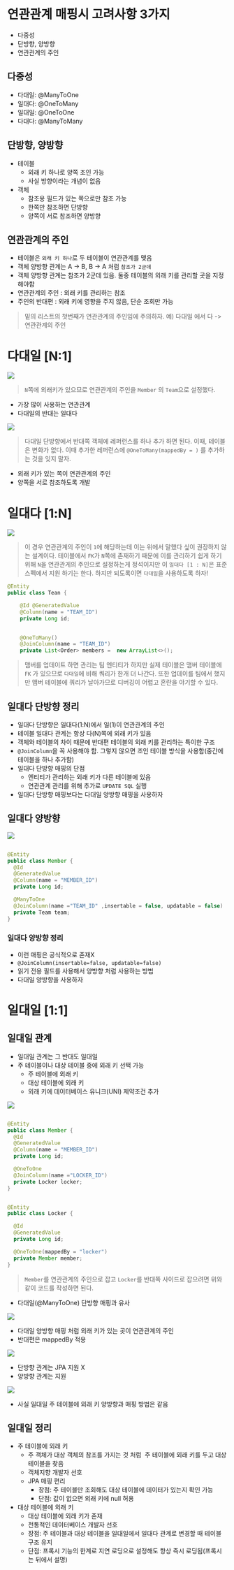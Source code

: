 # 연관관계 매핑시 고려사항 3가지

* 다중성
* 단방향, 양방향
* 연관관계의 주인

## 다중성

* 다대일: @ManyToOne
* 일대다: @OneToMany
* 일대일: @OneToOne
* 다대다: @ManyToMany

## 단방향, 양방향

* 테이블
  * 외래 키 하나로 양쪽 조인 가능
  * 사실 방향이라는 개념이 없음
* 객체
  * 참조용 필드가 있는 쪽으로만 참조 가능
  * 한쪽만 참조하면 단방향
  * 양쪽이 서로 참조하면 양방향

## 연관관계의 주인

* 테이블은 `외래 키 하나`로 두 테이블이 연관관계를 맺음
* 객체 양방향 관계는 A -> B, B -> A 처럼 `참조가 2군데`
* 객체 양방향 관계는 참조가 2군데 있음. 둘중 테이블의 외래 키를 관리할 곳을 지정해야함
* 연관관계의 주인 : 외래 키를 관리하는 참조
* 주인의 반대편 : 외래 키에 영향을 주지 않음, 단순 조회만 가능

> 밑의 리스트의 첫번째가 연관관계의 주인임에 주의하자. 예) 다대일 에서 다 -> 연관관계의 주인 

# 다대일 [N:1]

<img src="src/6.%20다양한%20연관관계%20매핑/data1.png">

> `N`쪽에 외래키가 있으므로 연관관계의 주인을 `Member` 의 `Team`으로 설정했다.

* 가장 많이 사용하는 연관관계
* 다대일의 반대는 일대다

<img src="src/6.%20다양한%20연관관계%20매핑/data2.png">

> 다대일 단방향에서 반대쪽 객체에 레퍼런스를 하나 추가 하면 된다. 이때, 테이블은 변화가 없다.
> 이때 추가한 레퍼런스에 `@OneToMany(mappedBy = )` 를 추가하는 것을 잊지 말자.

* 외래 키가 있는 쪽이 연관관계의 주인
* 양쪽을 서로 참조하도록 개발

# 일대다 [1:N]

<img src="src/6.%20다양한%20연관관계%20매핑/data3.png">

> 이 경우 연관관계의 주인이 `1`에 해당하는데 이는 위에서 말했다 싶이 권장하지 않는 설계이다.
> 테이블에서 `FK`가 `N`쪽에 존재하기 때문에 이를 관리하기 쉽게 하기 위해 `N`을 연관관게의 주인으로
> 설정하는게 정석이지만 이 `일대다 [1 : N]`은 표준스펙에서 지원 하기는 한다.
> 하지만 되도록이면 `다대일`을 사용하도록 하자!

```java
@Entity
public class Tean {

    @Id @GeneratedValue
    @Column(name = "TEAM_ID")
    private Long id;
   

    @OneToMany()
    @JoinColumn(name = "TEAM_ID")
    private List<Order> members =  new ArrayList<>();
```

> 맴버를 업데이트 하면 관리는 팀 엔티티가 하지만 실제 테이블은 맴버 테이블에 `FK` 가 있으므로
> `다대일`에 비해 쿼리가 한개 더 나간다.
> 또한 업데이를 팀에서 했지만 맴버 테이블에 쿼리가 날아가므로 디버깅이 어렵고 혼란을 야기할 수 있다.

##  일대다 단방향 정리

* 일대다 단방향은 일대다(1:N)에서 일(1)이 연관관계의 주인
* 테이블 일대다 관계는 항상 다(N)쪽에 외래 키가 있음
* 객체와 테이블의 차이 때문에 반대편 테이블의 외래 키를 관리하는 특이한 구조
* `@JoinColumn`을 꼭 사용해야 함. 그렇지 않으면 조인 테이블 방식을 사용함(중간에 테이블을 하나 추가함)
* 일대다 단방향 매핑의 단점
  * 엔티티가 관리하는 외래 키가 다른 테이블에 있음
  * 연관관계 관리를 위해 추가로 `UPDATE SQL` 실행
* 일대다 단방향 매핑보다는 다대일 양방향 매핑을 사용하자

## 일대다 양방향

<img src="src/6.%20다양한%20연관관계%20매핑/data4.png">

```java

@Entity
public class Member {
  @Id
  @GeneratedValue
  @Column(name = "MEMBER_ID")
  private Long id;

  @ManyToOne
  @JoinColumn(name ="TEAM_ID" ,insertable = false, updatable = false)
  private Team team;
}
```
### 일대다 양방향 정리

* 이런 매핑은 공식적으로 존재X
* `@JoinColumn(insertable=false, updatable=false)`
* 읽기 전용 필드를 사용해서 양방향 처럼 사용하는 방법
* 다대일 양방향을 사용하자

# 일대일 [1:1]

## 일대일 관계

* 일대일 관계는 그 반대도 일대일
* 주 테이블이나 대상 테이블 중에 외래 키 선택 가능
  * 주 테이블에 외래 키
  * 대상 테이블에 외래 키
  * 외래 키에 데이터베이스 유니크(UNI) 제약조건 추가

<img src="src/6.%20다양한%20연관관계%20매핑/data5.png">

```java

@Entity
public class Member {
  @Id
  @GeneratedValue
  @Column(name = "MEMBER_ID")
  private Long id;

  @OneToOne
  @JoinColumn(name ="LOCKER_ID")
  private Locker locker;
}
```

```java

@Entity
public class Locker {

  @Id
  @GeneratedValue
  private Long id;

  @OneToOne(mappedBy = "locker")
  private Member member;
}
```

> `Member`를 연관관계의 주인으로 잡고 `Locker`를 반대쪽 사이드로 잡으려면 위와 같이 코드를 작성하면 된다.

* 다대일(@ManyToOne) 단방향 매핑과 유사

<img src="src/6.%20다양한%20연관관계%20매핑/data6.png">

* 다대일 양방향 매핑 처럼 외래 키가 있는 곳이 연관관계의 주인
* 반대편은 mappedBy 적용

<img src="src/6.%20다양한%20연관관계%20매핑/data7.png">

* 단방향 관계는 JPA 지원 X
* 양방향 관계는 지원

<img src="src/6.%20다양한%20연관관계%20매핑/data8.png">

* 사실 일대일 주 테이블에 외래 키 양방향과 매핑 방법은 같음

## 일대일 정리
* 주 테이블에 외래 키
  * 주 객체가 대상 객체의 참조를 가지는 것 처럼  주 테이블에 외래 키를 두고 대상 테이블을 찾음
  * 객체지향 개발자 선호 
  * JPA 매핑 편리
    * 장점: 주 테이블만 조회해도 대상 테이블에 데이터가 있는지 확인 가능
    * 단점: 값이 없으면 외래 키에 null 허용 
* 대상 테이블에 외래 키
  * 대상 테이블에 외래 키가 존재
  * 전통적인 데이터베이스 개발자 선호
  * 장점: 주 테이블과 대상 테이블을 일대일에서 일대다 관계로 변경할 때 테이블 구조 유지 
  * 단점: 프록시 기능의 한계로 지연 로딩으로 설정해도 항상 즉시 로딩됨(프록시는 뒤에서 설명)
